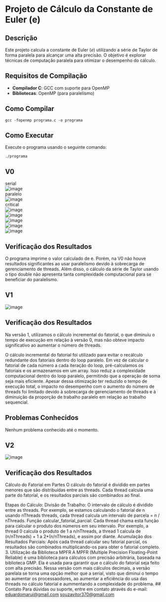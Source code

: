 # Projeto de Cálculo da Constante de Euler (e)

## Descrição
Este projeto calcula a constante de Euler (*e*) utilizando a série de Taylor de forma paralela para alcançar uma alta precisão. O objetivo é explorar técnicas de computação paralela para otimizar o desempenho do cálculo.

## Requisitos de Compilação
- **Compilador C**: GCC com suporte para OpenMP
- **Bibliotecas**: OpenMP (para paralelismo)

## Como Compilar
```
gcc -fopenmp programa.c -o programa
```

## Como Executar
Execute o programa usando o seguinte comando:
```
./programa
```
## V0
serial
<br>
![image](https://github.com/eduardomarui/computacao_paralela/assets/105756443/4175272e-f435-4bad-a576-974b149726cd)
<br>
paralelo <br>
![image](https://github.com/eduardomarui/computacao_paralela/assets/105756443/de09316d-60d4-4893-a1f4-fe77daaad982)
<br>
critical <br>
![image](https://github.com/eduardomarui/computacao_paralela/assets/105756443/9aa4383c-46dd-4cfd-b337-7039dce6537f)
<br>
![image](https://github.com/eduardomarui/computacao_paralela/assets/105756443/48c5e942-6421-4722-b2e1-c98a4477441c)
<br>
![image](https://github.com/eduardomarui/computacao_paralela/assets/105756443/9a79eb28-93dc-487e-8585-1abbc13a106c)
<br>
![image](https://github.com/eduardomarui/computacao_paralela/assets/105756443/41080e25-a1d4-4e0b-8d61-bc3fb956a04e)
<br>
![image](https://github.com/eduardomarui/computacao_paralela/assets/105756443/ba6cbac1-50be-4fcb-b441-3ba1310c5d25)
<br>
## Verificação dos Resultados
O programa imprime o valor calculado de e. Porém, na V0 não houve resultados significantes ao usar paralelismo devido à sobrecarga de gerenciamento de threads. Além disso, o cálculo da série de Taylor usando o tipo double não apresenta tanta complexidade computacional para se beneficiar do paralelismo.
## V1
![image](https://github.com/eduardomarui/computacao_paralela/assets/105756443/780577a7-5d94-4baf-b9b7-7f65f35c74f5)
## Verificação dos Resultados
Na versão 1, utilizamos o cálculo incremental do fatorial, o que diminuiu o tempo de execução em relação à versão 0, mas não obteve impacto significativo ao aumentar o número de threads.

O cálculo incremental do fatorial foi utilizado para evitar o recálculo redundante dos fatoriais dentro do loop paralelo. Em vez de calcular o fatorial de cada número a cada iteração do loop, pré-calculamos os fatoriais e os armazenamos em um array. Isso reduz a complexidade computacional dentro do loop paralelo, permitindo que a operação de soma seja mais eficiente. Apesar dessa otimização ter reduzido o tempo de execução total, o impacto no desempenho com o aumento do número de threads foi limitado devido à sobrecarga de gerenciamento de threads e à diminuição da proporção de trabalho paralelo em relação ao trabalho sequencial.
## Problemas Conhecidos
Nenhum problema conhecido até o momento.
## V2 
![image](https://github.com/eduardomarui/computacao_paralela/assets/105756443/3b3e4eee-aed6-4b87-8fe7-d055a95c0775)
## Verificação dos Resultados
Cálculo do Fatorial em Partes
O cálculo do fatorial é dividido em partes menores que são distribuídas entre as threads. Cada thread calcula uma parte do fatorial, e os resultados parciais são combinados ao final.

Etapas do Cálculo:
Divisão de Trabalho: O intervalo de cálculo é dividido entre as threads. Por exemplo, se estamos calculando o fatorial de n usando nThreads threads, cada thread calcula um intervalo de parcela = n / nThreads.
Função calcular_fatorial_parcial: Cada thread chama esta função para calcular o produto dos números em seu intervalo. Por exemplo, a thread 0 calcula o produto de 1 a n/nThreads, a thread 1 calcula de (n/nThreads) + 1 a 2*(n/nThreads), e assim por diante.
Acumulação dos Resultados Parciais: Após cada thread calcular seu fatorial parcial, os resultados são combinados multiplicando-os para obter o fatorial completo.
3. Utilização da Biblioteca MPFR
A MPFR (Multiple Precision Floating-Point Reliable) é uma biblioteca para cálculos com precisão arbitrária, baseada na biblioteca GMP. Ela é usada para garantir que o cálculo do fatorial seja feito com alta precisão.
Nessa versão com mais cálculos decimais, a versão parelala se torna uma opção melhor que a serial, visto que diminui o tempo ao aumentar os processaodores, ao aumentar a eficiência do usa das threads no cálculo fatorial e aummentando a complexidade do problema.                                                                                                                                                                                                                    ## Contato
Para dúvidas ou suporte, entre em contato através do e-mail: eduardomarui@gmail.com souzavitor370@gmail.com 




